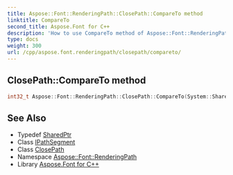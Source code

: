 ```yaml
---
title: Aspose::Font::RenderingPath::ClosePath::CompareTo method
linktitle: CompareTo
second_title: Aspose.Font for C++
description: 'How to use CompareTo method of Aspose::Font::RenderingPath::ClosePath class in C++.'
type: docs
weight: 300
url: /cpp/aspose.font.renderingpath/closepath/compareto/
---
```

## ClosePath::CompareTo method




```cpp
int32_t Aspose::Font::RenderingPath::ClosePath::CompareTo(System::SharedPtr<IPathSegment> segment) override
```

## See Also

* Typedef [SharedPtr](../../../system/sharedptr/)
* Class [IPathSegment](../../ipathsegment/)
* Class [ClosePath](../)
* Namespace [Aspose::Font::RenderingPath](../../)
* Library [Aspose.Font for C++](../../../)

